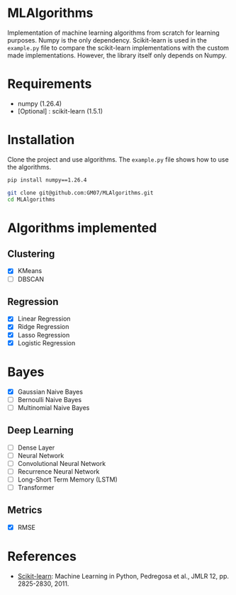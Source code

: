 # MLAlgorithms
Implementation of machine learning algorithms from scratch for learning purposes. Numpy is the only dependency. Scikit-learn is used in the `example.py` file to compare the scikit-learn implementations with the custom made implementations. However, the library itself only depends on Numpy.

# Requirements
- numpy (1.26.4)
- [Optional] : scikit-learn (1.5.1)

# Installation
Clone the project and use algorithms. The `example.py` file shows how to use the algorithms.

```bash
pip install numpy==1.26.4

git clone git@github.com:GM07/MLAlgorithms.git
cd MLAlgorithms
```

# Algorithms implemented 

## Clustering
- [X] KMeans
- [ ] DBSCAN

## Regression
- [X] Linear Regression
- [X] Ridge Regression
- [X] Lasso Regression
- [X] Logistic Regression

# Bayes
- [X] Gaussian Naive Bayes
- [ ] Bernoulli Naive Bayes
- [ ] Multinomial Naive Bayes

## Deep Learning
- [ ] Dense Layer 
- [ ] Neural Network
- [ ] Convolutional Neural Network
- [ ] Recurrence Neural Network
- [ ] Long-Short Term Memory (LSTM)
- [ ] Transformer

## Metrics
- [X] RMSE

# References
- [Scikit-learn](https://scikit-learn.org/stable): Machine Learning in Python, Pedregosa et al., JMLR 12, pp. 2825-2830, 2011.
